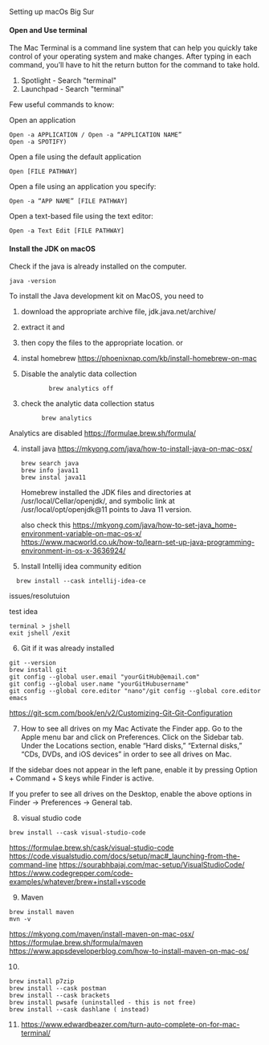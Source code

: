 Setting up macOs Big Sur
#### Open and Use terminal
The Mac Terminal is a command line system that can help you quickly take control of your operating system and make changes. 
After typing in each command, you’ll have to hit the return button for the command to take hold.
1. Spotlight - Search "terminal"
2. Launchpad - Search "terminal"

Few useful commands to know:

  Open an application
  ```
  Open -a APPLICATION / Open -a “APPLICATION NAME”
  Open -a SPOTIFY)
  ```
 Open a file using the default application
  ```
  Open [FILE PATHWAY]
  ```
  Open a file using an application you specify:
  ```
  Open -a “APP NAME” [FILE PATHWAY]
  ```
  Open a text-based file using the text editor:
  ```
  Open -a Text Edit [FILE PATHWAY]
  ```
#### Install the JDK on macOS
Check if the java is already installed on the computer.
```
java -version
```

 To install the Java development kit on MacOS, you need to 
 1. download the appropriate archive file, jdk.java.net/archive/
 2. extract it and 
 3. then copy the files to the appropriate location.
 or 
 1. instal homebrew https://phoenixnap.com/kb/install-homebrew-on-mac

 2. Disable the analytic data collection 
 ```
            brew analytics off
 ```
 3. check the analytic data collection status
  ```
           brew analytics
 ```
 Analytics are disabled
 https://formulae.brew.sh/formula/

 4. install java https://mkyong.com/java/how-to-install-java-on-mac-osx/
    ```
    brew search java
    brew info java11
    brew instal java11
    ```
    Homebrew installed the JDK files and directories at /usr/local/Cellar/openjdk/, and symbolic link at /usr/local/opt/openjdk@11 points to  Java 11 version.

    also check this 
    https://mkyong.com/java/how-to-set-java_home-environment-variable-on-mac-os-x/ </br>
    https://www.macworld.co.uk/how-to/learn-set-up-java-programming-environment-in-os-x-3636924/

5. Install Intellij idea community edition
  ```
    brew install --cask intellij-idea-ce
  ```
  issues/resolutuion

  test idea
  ```
  terminal > jshell
  exit jshell /exit
  ```

  6. Git 
  if it was already installed 
  ```
  git --version 
  brew install git
  git config --global user.email "yourGitHub@email.com"
  git config --global user.name "yourGitHubusername"
  git config --global core.editor "nano"/git config --global core.editor emacs
  ```
  https://git-scm.com/book/en/v2/Customizing-Git-Git-Configuration

  7. How to see all drives on my Mac
Activate the Finder app. Go to the Apple menu bar and click on Preferences. Click on the Sidebar tab. Under the Locations section, enable “Hard disks,” “External disks,” “CDs, DVDs, and iOS devices” in order to see all drives on Mac.

If the sidebar does not appear in the left pane, enable it by pressing Option + Command + S keys while Finder is active.

If you prefer to see all drives on the Desktop, enable the above options in Finder -> Preferences -> General tab.

8. visual studio code

```
brew install --cask visual-studio-code
```

https://formulae.brew.sh/cask/visual-studio-code
https://code.visualstudio.com/docs/setup/mac#_launching-from-the-command-line
https://sourabhbajaj.com/mac-setup/VisualStudioCode/
https://www.codegrepper.com/code-examples/whatever/brew+install+vscode

9. Maven
```
brew install maven
mvn -v
```
https://mkyong.com/maven/install-maven-on-mac-osx/
https://formulae.brew.sh/formula/maven
https://www.appsdeveloperblog.com/how-to-install-maven-on-mac-os/

10. 

```
brew install p7zip
brew install --cask postman
brew install --cask brackets
brew install pwsafe (uninstalled - this is not free)
brew install --cask dashlane ( instead)
```

11. https://www.edwardbeazer.com/turn-auto-complete-on-for-mac-terminal/